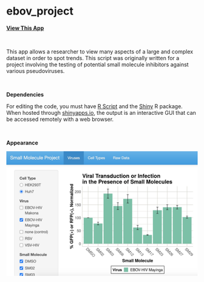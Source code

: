 # ebov_project

<b>[View This App](https://amcrabtree.shinyapps.io/ebov_proj/)</b>
<p>&nbsp;</p>

This app allows a researcher to view many aspects of a large and complex dataset in order to spot trends. This script was originally written for a project involving the testing of potential small molecule inhibitors against various pseudoviruses. 
<p>&nbsp;</p>

<b>Dependencies</b>

For editing the code, you must have [R Script](https://www.r-project.org/) and the [Shiny](https://shiny.rstudio.com/) R package. When hosted through [shinyapps.io](https://www.shinyapps.io/), the output is an interactive GUI that can be accessed remotely with a web browser. 
<p>&nbsp;</p>

<b>Appearance</b>

<img src="https://github.com/amcrabtree/ebov_project/blob/main/ebov_proj_preview.jpeg" alt="drawing" width="600"/>
